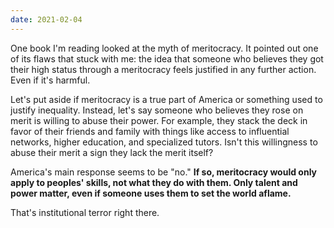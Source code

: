 ```yaml
---
date: 2021-02-04
---
```


One book I'm reading looked at the myth of meritocracy. It pointed out one of its flaws that stuck with me: the idea that someone who believes they got their high status through a meritocracy feels justified in any further action. Even if it's harmful.

Let's put aside if meritocracy is a true part of America or something used to justify inequality. Instead, let's say someone who believes they rose on merit is willing to abuse their power. For example, they stack the deck in favor of their friends and family with things like access to influential networks, higher education, and specialized tutors. Isn't this willingness to abuse their merit a sign they lack the merit itself?

America's main response seems to be "no." **If so, meritocracy would only apply to peoples' skills, not what they do with them. Only talent and power matter, even if someone uses them to set the world aflame.**

That's institutional terror right there.
